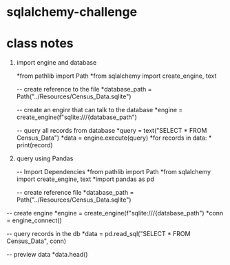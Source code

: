 # sqlalchemy-challenge

# class notes

1. import engine and database
   
   *from pathlib import Path
   *from sqlalchemy import create_engine, text
   
   -- create reference to the file
    *database_path = Path("../Resources/Census_Data.sqlite")
   
   -- create an enginr that can talk to the database
     *engine = create_engine(f"sqlite:///{database_path")
   
   -- query all records from database
     *query = text("SELECT * FROM Census_Data")
     *data = engine.execute(query)
       *for records in data:
         * print(record)
2. query using Pandas

   -- Import Dependencies
   *from pathlib import Path
   *from sqlalchemy import create_engine, text
   *import pandas as pd
   
   -- create reference file
    *database_path = Path("../Resources/Census_Data.sqlite")

  -- create engine
     *engine = create_engine(f"sqlite:///{database_path")
     *conn = engine_connect()
     
  -- query records in the db
     *data = pd.read_sql("SELECT * FROM Census_Data", conn)

  -- preview data
  *data.head()
